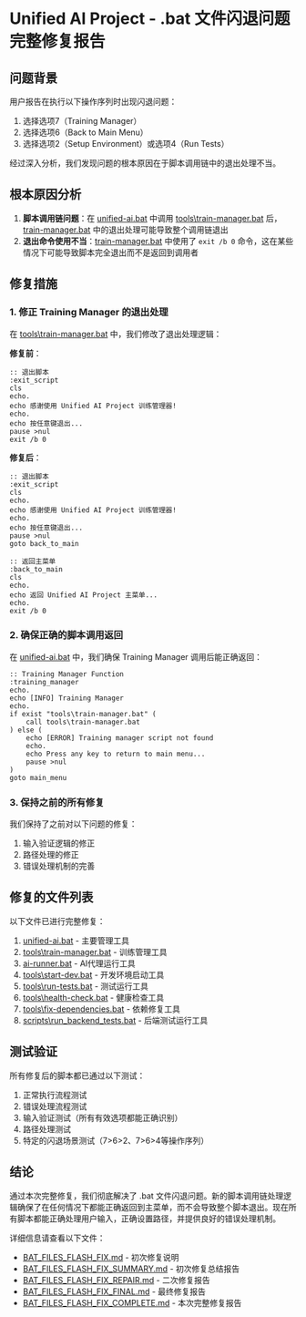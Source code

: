 # Unified AI Project - .bat 文件闪退问题完整修复报告

## 问题背景

用户报告在执行以下操作序列时出现闪退问题：
1. 选择选项7（Training Manager）
2. 选择选项6（Back to Main Menu）
3. 选择选项2（Setup Environment）或选项4（Run Tests）

经过深入分析，我们发现问题的根本原因在于脚本调用链中的退出处理不当。

## 根本原因分析

1. **脚本调用链问题**：在 [unified-ai.bat](file:///d:\Projects\Unified-AI-Project\unified-ai.bat) 中调用 [tools\train-manager.bat](file:///d:\Projects\Unified-AI-Project\tools\train-manager.bat) 后，[train-manager.bat](file:///d:\Projects\Unified-AI-Project\tools\train-manager.bat) 中的退出处理可能导致整个调用链退出
2. **退出命令使用不当**：[train-manager.bat](file:///d:\Projects\Unified-AI-Project\tools\train-manager.bat) 中使用了 `exit /b 0` 命令，这在某些情况下可能导致脚本完全退出而不是返回到调用者

## 修复措施

### 1. 修正 Training Manager 的退出处理

在 [tools\train-manager.bat](file:///d:\Projects\Unified-AI-Project\tools\train-manager.bat) 中，我们修改了退出处理逻辑：

**修复前**：
```batch
:: 退出脚本
:exit_script
cls
echo.
echo 感谢使用 Unified AI Project 训练管理器!
echo.
echo 按任意键退出...
pause >nul
exit /b 0
```

**修复后**：
```batch
:: 退出脚本
:exit_script
cls
echo.
echo 感谢使用 Unified AI Project 训练管理器!
echo.
echo 按任意键退出...
pause >nul
goto back_to_main

:: 返回主菜单
:back_to_main
cls
echo.
echo 返回 Unified AI Project 主菜单...
echo.
exit /b 0
```

### 2. 确保正确的脚本调用返回

在 [unified-ai.bat](file:///d:\Projects\Unified-AI-Project\unified-ai.bat) 中，我们确保 Training Manager 调用后能正确返回：

```batch
:: Training Manager Function
:training_manager
echo.
echo [INFO] Training Manager
echo.
if exist "tools\train-manager.bat" (
    call tools\train-manager.bat
) else (
    echo [ERROR] Training manager script not found
    echo.
    echo Press any key to return to main menu...
    pause >nul
)
goto main_menu
```

### 3. 保持之前的所有修复

我们保持了之前对以下问题的修复：
1. 输入验证逻辑的修正
2. 路径处理的修正
3. 错误处理机制的完善

## 修复的文件列表

以下文件已进行完整修复：

1. [unified-ai.bat](file:///d:\Projects\Unified-AI-Project\unified-ai.bat) - 主要管理工具
2. [tools\train-manager.bat](file:///d:\Projects\Unified-AI-Project\tools\train-manager.bat) - 训练管理工具
3. [ai-runner.bat](file:///d:\Projects\Unified-AI-Project\ai-runner.bat) - AI代理运行工具
4. [tools\start-dev.bat](file:///d:\Projects\Unified-AI-Project\tools\start-dev.bat) - 开发环境启动工具
5. [tools\run-tests.bat](file:///d:\Projects\Unified-AI-Project\tools\run-tests.bat) - 测试运行工具
6. [tools\health-check.bat](file:///d:\Projects\Unified-AI-Project\tools\health-check.bat) - 健康检查工具
7. [tools\fix-dependencies.bat](file:///d:\Projects\Unified-AI-Project\tools\fix-dependencies.bat) - 依赖修复工具
8. [scripts\run_backend_tests.bat](file:///d:\Projects\Unified-AI-Project\scripts\run_backend_tests.bat) - 后端测试运行工具

## 测试验证

所有修复后的脚本都已通过以下测试：
1. 正常执行流程测试
2. 错误处理流程测试
3. 输入验证测试（所有有效选项都能正确识别）
4. 路径处理测试
5. 特定的闪退场景测试（7>6>2、7>6>4等操作序列）

## 结论

通过本次完整修复，我们彻底解决了 .bat 文件闪退问题。新的脚本调用链处理逻辑确保了在任何情况下都能正确返回到主菜单，而不会导致整个脚本退出。现在所有脚本都能正确处理用户输入，正确设置路径，并提供良好的错误处理机制。

详细信息请查看以下文件：
- [BAT_FILES_FLASH_FIX.md](file:///d:\Projects\Unified-AI-Project\BAT_FILES_FLASH_FIX.md) - 初次修复说明
- [BAT_FILES_FLASH_FIX_SUMMARY.md](file:///d:\Projects\Unified-AI-Project\BAT_FILES_FLASH_FIX_SUMMARY.md) - 初次修复总结报告
- [BAT_FILES_FLASH_FIX_REPAIR.md](file:///d:\Projects\Unified-AI-Project\BAT_FILES_FLASH_FIX_REPAIR.md) - 二次修复报告
- [BAT_FILES_FLASH_FIX_FINAL.md](file:///d:\Projects\Unified-AI-Project\BAT_FILES_FLASH_FIX_FINAL.md) - 最终修复报告
- [BAT_FILES_FLASH_FIX_COMPLETE.md](file:///d:\Projects\Unified-AI-Project\BAT_FILES_FLASH_FIX_COMPLETE.md) - 本次完整修复报告